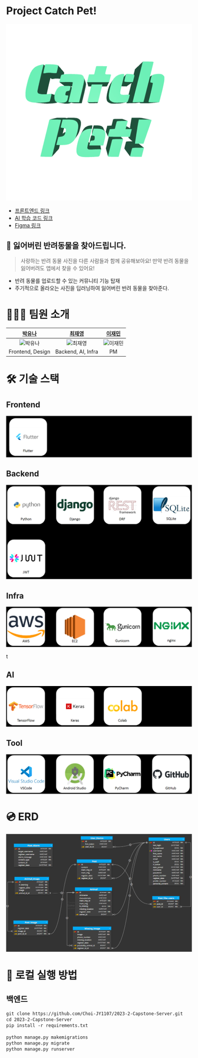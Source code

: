 # Project Catch Pet!

![Catch Pet](image/catch_pet_logo.png)

- [프론트엔드 링크](https://github.com/realyuna/2023-2-Capstone-Flutter)
- [AI 학습 코드 링크](https://github.com/Choi-JY1107/2023-2-Capstone-ML)
- [Figma 링크](https://www.figma.com/file/9HIjaQvXiTkHFFox5vRiic/3-2-%EC%BA%A1%EC%8A%A4%ED%86%A4(%EB%B0%98%EB%A0%A4%EB%8F%99%EB%AC%BC-%EC%B0%BE%EA%B8%B0)?type=design&node-id=0-1&mode=design&t=T49mA9kd5mDzEffE-0)


## 🐶 잃어버린 반려동물을 찾아드립니다.

> 사랑하는 반려 동물 사진을 다른 사람들과 함께 공유해보아요!
> 만약 반려 동물을 잃어버려도 앱에서 찾을 수 있어요!

- 반려 동물를 업로드할 수 있는 커뮤니티 기능 탑재
- 주기적으로 올라오는 사진을 딥러닝하여 잃어버린 반려 동물을 찾아준다.

# 👨‍👦‍👦 팀원 소개

|              [박유나](https://github.com/realyuna)              |            [최재영](https://github.com/Choi-JY1107)             |            [이재민](https://github.com/DancingGamza)            |
|:------------------------------------------------------------:|:------------------------------------------------------------:|:------------------------------------------------------------:|
| ![박유나](https://avatars.githubusercontent.com/u/80978510?v=4) | ![최재영](https://avatars.githubusercontent.com/u/52996979?v=4) | ![이재민](https://avatars.githubusercontent.com/u/64300578?v=4) |
|                       Frontend, Design                       |                      Backend, AI, Infra                      |                              PM                              |


# 🛠️  기술 스택

## Frontend
![frontend_tech_stack](image/frontend_tech_stack.png)


## Backend
![backend_tech_stack](image/backend_tech_stack.png)


## Infra
![infra_tech_stack](image/infra_tech_stack.png)

t
## AI
![ai_tech_stack](image/ai_tech_stack.png)

## Tool
![tool_stack](image/tool_stack.png)


# 💿 ERD
![erd](image/erd.png)





# 🔶 로컬 실행 방법


## 백엔드
```
git clone https://github.com/Choi-JY1107/2023-2-Capstone-Server.git
cd 2023-2-Capstone-Server
pip install -r requirements.txt 

python manage.py makemigrations
python manage.py migrate
python manage.py runserver
```
